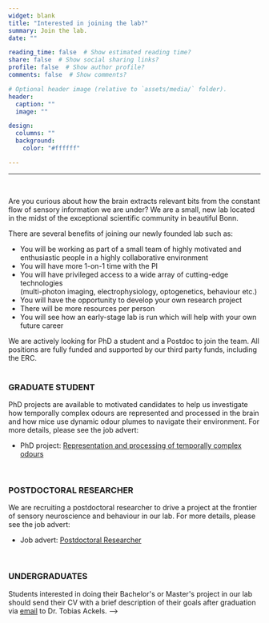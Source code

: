 ```yaml
---
widget: blank
title: "Interested in joining the lab?"
summary: Join the lab.
date: ""

reading_time: false  # Show estimated reading time?
share: false  # Show social sharing links?
profile: false  # Show author profile?
comments: false  # Show comments?

# Optional header image (relative to `assets/media/` folder).
header:
  caption: ""
  image: ""

design:
  columns: ""
  background:
    color: "#ffffff"

---
```


<!-- # Interested in joining the lab? -->

---  

<br>

Are you curious about how the brain extracts relevant bits from the constant flow of sensory information we are under? 
We are a small, new lab located in the midst of the exceptional scientific community in beautiful Bonn.  

There are several benefits of joining our newly founded lab such as:
*  You will be working as part of a small team of highly motivated and enthusiastic people in a highly collaborative environment  
*  You will have more 1-on-1 time with the PI  
*  You will have privileged access to a wide array of cutting-edge technologies  
(multi-photon imaging, electrophysiology, optogenetics, behaviour etc.)
*  You will have the opportunity to develop your own research project  
*  There will be more resources per person  
*  You will see how an early-stage lab is run which will help with your own future career  


We are actively looking for PhD a student and a Postdoc to join the team. All positions are fully funded and supported by our third party funds, including the ERC.  
<br>


### GRADUATE STUDENT
PhD projects are available to motivated candidates to help us investigate how temporally complex odours are represented and processed in the brain and how mice use dynamic odour plumes to navigate their environment. For more details, please see the job advert:  

*  PhD project: <a href="https://karriereamukb.de/offer/phd-candidate-m-f-d-institute-of-ex/4a45919e-ab5e-4239-ac41-0ac95ee8052c" target="_blank">Representation and processing of temporally complex odours</a>  
<!-- *  PhD project Behaviour:   <a href="/uploads/jobs/PhD_advert_behaviour_Ackels_.pdf" target="_blank">Olfactory navigation using dynamic odour plumes</a>   -->
<br>

### POSTDOCTORAL RESEARCHER
We are recruiting a postdoctoral researcher to drive a project at the frontier of sensory neuroscience and behaviour in our lab. For more details, please see the job advert: 
*   Job advert: <a href="https://karriereamukb.de/offer/postdoctoral-researcher-m-f-d-insti/2e65ce6b-586f-459b-a9b5-71ba5cd2aad5" target="_blank">Postdoctoral Researcher</a>

<!-- <br> -->
<!-- 
### TECHNICAL ASSISTANT
We are currently looking for a laboratory technician to help with ordering and setting up equipment, colony maintenance, bench work, and running neurophysiological and behavioural experiments.
More information can be found in the job advert. 
*   Job advert: <a href="/uploads/jobs/TA_advert_Ackels_.pdf" target="_blank">Technical Assistant</a> -->
<br>

### UNDERGRADUATES
Students interested in doing their Bachelor's or Master's project in our lab should send their CV with a brief description of their goals after graduation via [email](mailto:ackelsgroup@ieecr-bonn.de) to Dr. Tobias Ackels. -->
